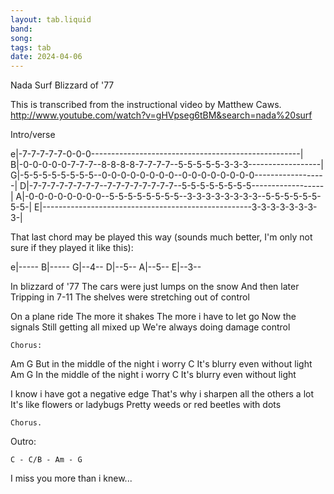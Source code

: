 ```yaml
---
layout: tab.liquid
band:
song:
tags: tab
date: 2024-04-06
---
```

Nada Surf
Blizzard of '77

This is transcribed from the instructional video by Matthew Caws.
http://www.youtube.com/watch?v=gHVpseg6tBM&search=nada%20surf

Intro/verse

 e|-7-7-7-7-7-0-0-0----------------------------------------------------|
 B|-0-0-0-0-0-7-7-7--8-8-8-8-7-7-7-7--5-5-5-5-5-3-3-3------------------|
 G|-5-5-5-5-5-5-5-5--0-0-0-0-0-0-0-0--0-0-0-0-0-0-0-0------------------|
 D|-7-7-7-7-7-7-7-7--7-7-7-7-7-7-7-7--5-5-5-5-5-5-5-5------------------|
 A|-0-0-0-0-0-0-0-0--5-5-5-5-5-5-5-5--3-3-3-3-3-3-3-3--5-5-5-5-5-5-5-5-|
 E|----------------------------------------------------3-3-3-3-3-3-3-3-|

That last chord may be played this way (sounds much better, I'm only not sure if they 
played it like this):

e|-----
B|-----
G|--4--
D|--5--
A|--5--
E|--3--


 In blizzard of '77
 The cars were just lumps on the snow
 And then later
 Tripping in 7-11
 The shelves were stretching out of control

 On a plane ride
 The more it shakes
 The more i have to let go
 Now the signals
 Still getting all mixed up
 We're always doing damage control


    Chorus:

  Am				G
 But in the middle of the night i worry
		  C
 It's blurry even without light
  Am			      G
 In the middle of the night i worry
		  C
 It's blurry even without light


I know i have got a negative edge
That's why i sharpen all the others a lot
It's like flowers or ladybugs
Pretty weeds or red beetles with dots

    Chorus.


Outro:

	C - C/B - Am - G

I miss you more than i knew...
